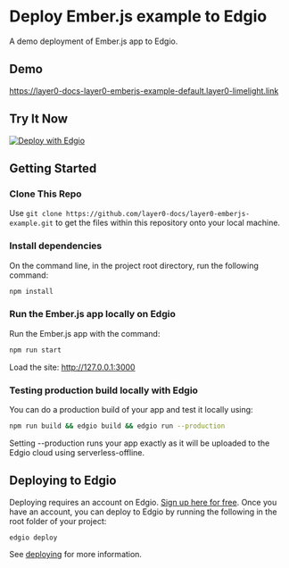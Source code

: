 # Deploy Ember.js example to Edgio

A demo deployment of Ember.js app to Edgio.

## Demo

https://layer0-docs-layer0-emberjs-example-default.layer0-limelight.link

## Try It Now

[![Deploy with Edgio](https://docs.layer0.co/button.svg)](https://app.layer0.co/deploy?repo=https://github.com/layer0-docs/layer0-emberjs-example)

## Getting Started

### Clone This Repo

Use `git clone https://github.com/layer0-docs/layer0-emberjs-example.git` to get the files within this repository onto your local machine.

### Install dependencies

On the command line, in the project root directory, run the following command:

```bash
npm install
```

### Run the Ember.js app locally on Edgio

Run the Ember.js app with the command:

```bash
npm run start
```

Load the site: http://127.0.0.1:3000

### Testing production build locally with Edgio

You can do a production build of your app and test it locally using:

```bash
npm run build && edgio build && edgio run --production
```

Setting --production runs your app exactly as it will be uploaded to the Edgio cloud using serverless-offline.

## Deploying to Edgio

Deploying requires an account on Edgio. [Sign up here for free](https://app.layer0.co/signup). Once you have an account, you can deploy to Edgio by running the following in the root folder of your project:

```bash
edgio deploy
```

See [deploying](https://docs.edg.io/guides/deploying) for more information.

